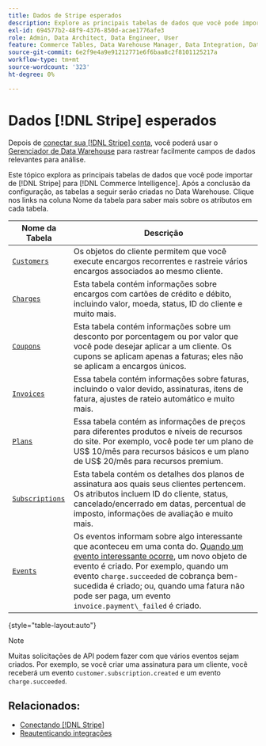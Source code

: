 ```yaml
---
title: Dados de Stripe esperados
description: Explore as principais tabelas de dados que você pode importar do Stripe para o Commerce Intelligence.
exl-id: 694577b2-48f9-4376-850d-acae1776afe3
role: Admin, Data Architect, Data Engineer, User
feature: Commerce Tables, Data Warehouse Manager, Data Integration, Data Import/Export
source-git-commit: 6e2f9e4a9e91212771e6f6baa8c2f8101125217a
workflow-type: tm+mt
source-wordcount: '323'
ht-degree: 0%

---
```


# Dados [!DNL Stripe] esperados

Depois de [conectar sua [!DNL Stripe] conta](../integrations/stripe.md), você poderá usar o [Gerenciador de Data Warehouse](../../../data-analyst/data-warehouse-mgr/tour-dwm.md) para rastrear facilmente campos de dados relevantes para análise.

Este tópico explora as principais tabelas de dados que você pode importar de [!DNL Stripe] para [!DNL Commerce Intelligence]. Após a conclusão da configuração, as tabelas a seguir serão criadas no Data Warehouse. Clique nos links na coluna Nome da tabela para saber mais sobre os atributos em cada tabela.

| **Nome da Tabela** | **Descrição** |
|-----|-----|
| [`Customers`](https://stripe.com/docs/sources/customers) | Os objetos do cliente permitem que você execute encargos recorrentes e rastreie vários encargos associados ao mesmo cliente. |
| [`Charges`](https://stripe.com/docs/payments/payment-intents/migration/charges) | Esta tabela contém informações sobre encargos com cartões de crédito e débito, incluindo valor, moeda, status, ID do cliente e muito mais. |
| [`Coupons`](https://stripe.com/docs/api/coupons/object) | Esta tabela contém informações sobre um desconto por porcentagem ou por valor que você pode desejar aplicar a um cliente. Os cupons se aplicam apenas a faturas; eles não se aplicam a encargos únicos. |
| [`Invoices`](https://stripe.com/docs/billing/migration/invoice-states) | Essa tabela contém informações sobre faturas, incluindo o valor devido, assinaturas, itens de fatura, ajustes de rateio automático e muito mais. |
| [`Plans`](https://stripe.com/docs/api/plans/object) | Essa tabela contém as informações de preços para diferentes produtos e níveis de recursos do site. Por exemplo, você pode ter um plano de US$ 10/mês para recursos básicos e um plano de US$ 20/mês para recursos premium. |
| [`Subscriptions`](https://stripe.com/docs/api/subscriptions/object) | Esta tabela contém os detalhes dos planos de assinatura aos quais seus clientes pertencem. Os atributos incluem ID do cliente, status, cancelado/encerrado em datas, percentual de imposto, informações de avaliação e muito mais. |
| [`Events`](https://stripe.com/docs/development/dashboard/events) | Os eventos informam sobre algo interessante que aconteceu em uma conta do. [Quando um evento interessante ocorre](https://stripe.com/docs/api/events/types), um novo objeto de evento é criado. Por exemplo, quando um evento `charge.succeeded` de cobrança bem-sucedida é criado; ou, quando uma fatura não pode ser paga, um evento `invoice.payment\_failed` é criado. |

{style="table-layout:auto"}

>[!NOTE]
>
>Muitas solicitações de API podem fazer com que vários eventos sejam criados. Por exemplo, se você criar uma assinatura para um cliente, você receberá um evento `customer.subscription.created` e um evento `charge.succeeded`.

## Relacionados:

* [Conectando [!DNL Stripe]](../integrations/stripe.md)
* [Reautenticando integrações](https://experienceleague.adobe.com/docs/commerce-knowledge-base/kb/how-to/mbi-reauthenticating-integrations.html?lang=pt-BR)
